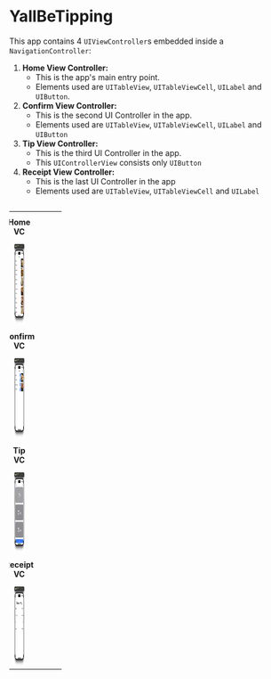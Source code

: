 # YallBeTipping

This app contains 4 `UIViewController`s embedded inside a `NavigationController`:

1. **Home View Controller:**
    * This is the app's main entry point.
    * Elements used are `UITableView`, `UITableViewCell`, `UILabel` and `UIButton`.
2. **Confirm View Controller:**
    * This is the second UI Controller in the app.
    * Elements used are `UITableView`, `UITableViewCell`, `UILabel` and `UIButton`
3. **Tip View Controller:**
    * This is the third UI Controller in the app.
    * This `UIControllerView` consists only `UIButton`
4. **Receipt View Controller:**
    * This is the last UI Controller in the app
    * Elements used are `UITableView`, `UITableViewCell` and `UILabel`

<style>
  .table-container {
    display: flex;
    justify-content: space-between;
  }
  .table-container td {
    display: flex;
    flex-direction: column;
    align-items: center;
    width: 23%;
  }
  .table-container img {
    height: 150px; /* Set a fixed height for images */
    width: auto;
  }
  .table-container p {
    height: 50px; /* Set a fixed height for paragraphs */
    display: flex;
    align-items: center;
    justify-content: center;
    margin: 0;
  }
</style>

<div class="table-container">
  <table>
    <tr>
      <td>
          <p align="center"><strong>Home VC</strong></p>
          <img src="https://raw.githubusercontent.com/jatinnegi/YallBeTipping/refs/heads/main/assets/home-view-img.png" alt="Placeholder 1" width="100%">
      </td>
      <td>
          <p align="center"><strong>Confirm VC</strong></p>
          <img src="https://raw.githubusercontent.com/jatinnegi/YallBeTipping/refs/heads/main/assets/confirm-view-img.png" alt="Placeholder 2" width="100%">
      </td>
      <td>
          <p align="center"><strong>Tip VC</strong></p>
          <img src="https://raw.githubusercontent.com/jatinnegi/YallBeTipping/refs/heads/main/assets/tip-view-img.png" alt="Placeholder 3" width="100%">
      </td>
      <td>
          <p align="center"><strong>Receipt VC</strong></p>
          <img src="https://raw.githubusercontent.com/jatinnegi/YallBeTipping/refs/heads/main/assets/receipt-view-img.png" alt="Placeholder 4" width="100%">
      </td>
    </tr>
  </table>
</div>
